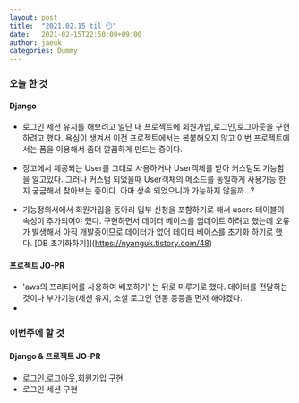 ```yaml
---
layout: post
title:  "2021.02.15 til 😶️"
date:   2021-02-15T22:50:00+09:00
author: jaeuk
categories: Dummy
---
```


### **오늘 한 것**

#### Django
- 로그인 세션 유지를 해보려고 일단  내 프로젝트에 회원가입,로그인,로그아웃을 구현하려고 했다.
  욕심이 생겨서 이전 프로젝트에서는 복붙해오지 않고 이번 프로젝트에서는 폼을 이용해서 좀더 깔끔하게 만드는 중이다.

- 장고에서 제공되는 User를 그대로 사용하거나 User객체를 받아 커스텀도 가능함을 알고있다. 그러나 커스텀 되었을때 
  User객체의 메소드를 동일하게 사용가능 한지 궁금해서 찾아보는 중이다. 아마 상속 되었으니까 가능하지 않을까...?

- 기능정의서에서 회원가입을 동아리 입부 신청을 포함하기로 해서 users 테이블의 속성이 추가되어야 했다.
  구현하면서 데이터 베이스를 업데이트 하려고 했는데 오류가 발생해서 아직 개발중이므로 데이터가 없어
  데이터 베이스를 초기화 하기로 했다.
  [DB 초기화하기]](https://nyanguk.tistory.com/48)

#### 프로젝트 JO-PR 
- 'aws의 프리티어를 사용하여 배포하기' 는 뒤로 미루기로 했다. 데이터를 전달하는 것이나 부가기능(세션 유지, 소셜 로그인 연동 등등을 먼저 해야겠다.
- 
### **이번주에 할 것**

#### Django & 프로젝트 JO-PR 
- 로그인,로그아웃,회원가입 구현
- 로그인 세션 구현
  

